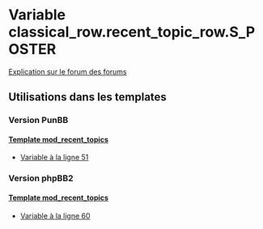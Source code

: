 # Variable classical_row.recent_topic_row.S_POSTER
[Explication sur le forum des forums](http://forum.forumactif.com/t294113-listing-des-variables#classical_row.recent_topic_row.S_POSTER)

## Utilisations dans les templates

### Version PunBB

#### [Template mod_recent_topics](punbb/mod_recent_topics.md)
* [Variable à la ligne 51](../punbb/mod_recent_topics.tpl#L51)

### Version phpBB2

#### [Template mod_recent_topics](subsilver/mod_recent_topics.md)
* [Variable à la ligne 60](../subsilver/mod_recent_topics.tpl#L60)